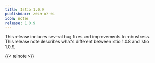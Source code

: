 ```yaml
---
title: Istio 1.0.9
publishdate: 2019-07-01
icon: notes
release: 1.0.9
---
```


This release includes several bug fixes and improvements to robustness.  This release note describes what's different between Istio 1.0.8 and Istio 1.0.9.

{{< relnote >}}
